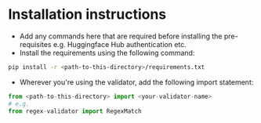 # Installation instructions
- Add any commands here that are required before installing the pre-requisites e.g. Huggingface Hub authentication etc.
- Install the requirements using the following command:
```bash
pip install -r <path-to-this-directory>/requirements.txt
```
- Wherever you're using the validator, add the following import statement:
```python
from <path-to-this-directory> import <your-validator-name>
# e.g.
from regex-validator import RegexMatch
```

